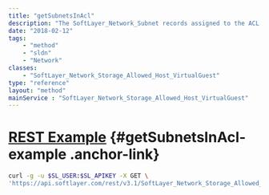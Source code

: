 ```yaml
---
title: "getSubnetsInAcl"
description: "The SoftLayer_Network_Subnet records assigned to the ACL for this allowed host."
date: "2018-02-12"
tags:
    - "method"
    - "sldn"
    - "Network"
classes:
    - "SoftLayer_Network_Storage_Allowed_Host_VirtualGuest"
type: "reference"
layout: "method"
mainService : "SoftLayer_Network_Storage_Allowed_Host_VirtualGuest"
---
```


# [REST Example](#getSubnetsInAcl-example) <a href="/article/rest/"><i class="fas fa-question"></i></a> {#getSubnetsInAcl-example .anchor-link} 
```bash
curl -g -u $SL_USER:$SL_APIKEY -X GET \
'https://api.softlayer.com/rest/v3.1/SoftLayer_Network_Storage_Allowed_Host_VirtualGuest/{SoftLayer_Network_Storage_Allowed_Host_VirtualGuestID}/getSubnetsInAcl'
```

